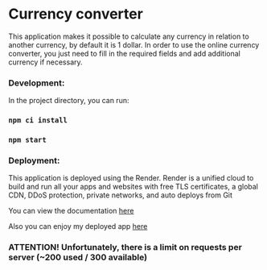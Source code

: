 # Currency converter
This application makes it possible to calculate any currency in relation to another currency, by default it is 1 dollar. In order to use the online currency converter, you just need to fill in the required fields and add additional currency if necessary.

### Development:

In the project directory, you can run:

### `npm ci install`

### `npm start`

### Deployment:
This application is deployed using the Render.
Render is a unified cloud to build and run all your apps and websites with free TLS certificates, a global CDN, DDoS protection, private networks, and auto deploys from Git

You can view the documentation [here](https://render.com/docs)

Also you can enjoy my deployed app [here](https://currency-zone-smiu.onrender.com)

### ATTENTION! Unfortunately, there is a limit on requests per server (~200 used / 300 available)

